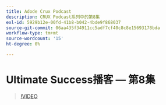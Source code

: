 ```yaml
---
title: Adode Crux Podcast
description: CRUX Podcast系列中的第8集
exl-id: 5929b12e-00fd-41b8-b042-4bde9f868037
source-git-commit: 06aa435f34911cc5adf7cf40c8c8e15693178bda
workflow-type: tm+mt
source-wordcount: '15'
ht-degree: 0%

---
```


# Ultimate Success播客 — 第8集

>[!VIDEO](https://video.tv.adobe.com/v/3429404?quality=12learn=on)
